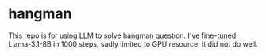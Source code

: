 # hangman

This repo is for using LLM to solve hangman question.
I've fine-tuned Llama-3.1-8B in 1000 steps, sadly limited to GPU resource, it did not do well.
